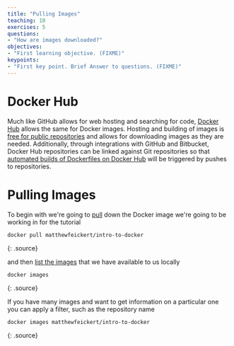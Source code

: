 ```yaml
---
title: "Pulling Images"
teaching: 10
exercises: 5
questions:
- "How are images downloaded?"
objectives:
- "First learning objective. (FIXME)"
keypoints:
- "First key point. Brief Answer to questions. (FIXME)"
---
```


# Docker Hub

Much like GitHub allows for web hosting and searching for code, [Docker Hub](https://hub.docker.com/) allows the same for Docker images. Hosting and building of images is [free for public repositories](https://hub.docker.com/billing-plans/) and allows for downloading images as they are needed. Additionally, through integrations with GitHub and Bitbucket, Docker Hub repositories can be linked against Git repositories so that [automated builds of Dockerfiles on Docker Hub](https://docs.docker.com/docker-hub/builds/) will be triggered by pushes to repositories.

# Pulling Images

To begin with we're going to [pull](https://docs.docker.com/engine/reference/commandline/pull/) down the Docker image we're going to be working in for the tutorial

~~~
docker pull matthewfeickert/intro-to-docker
~~~
{: .source}

and then [list the images](https://docs.docker.com/engine/reference/commandline/images/) that we have available to us locally

~~~
docker images
~~~
{: .source}

If you have many images and want to get information on a particular one you can apply a filter, such as the repository name

~~~
docker images matthewfeickert/intro-to-docker
~~~
{: .source}
